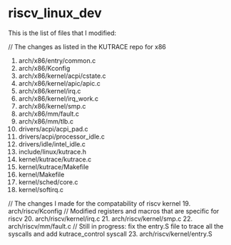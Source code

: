 # riscv_linux_dev

This is the list of files that I modified:

// The changes as listed in the KUTRACE repo for x86
1. arch/x86/entry/common.c
2. arch/x86/Kconfig
3. arch/x86/kernel/acpi/cstate.c
4. arch/x86/kernel/apic/apic.c
5. arch/x86/kernel/irq.c
6. arch/x86/kernel/irq_work.c
7. arch/x86/kernel/smp.c
8. arch/x86/mm/fault.c
9. arch/x86/mm/tlb.c
10. drivers/acpi/acpi_pad.c
11. drivers/acpi/processor_idle.c
12. drivers/idle/intel_idle.c
13. include/linux/kutrace.h
14. kernel/kutrace/kutrace.c
15. kernel/kutrace/Makefile
16. kernel/Makefile
17. kernel/sched/core.c
18. kernel/softirq.c

// The changes I made for the compatability of riscv kernel
19. arch/riscv/Kconfig
// Modified registers and macros that are specific for riscv
20. arch/riscv/kernel/irq.c
21. arch/riscv/kernel/smp.c
22. arch/riscv/mm/fault.c
// Still in progress: fix the entry.S file to trace all the syscalls and add kutrace_control syscall
23. arch/riscv/kernel/entry.S
